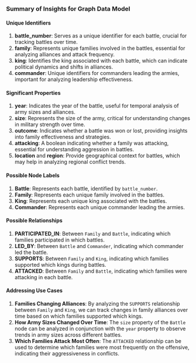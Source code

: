 ### Summary of Insights for Graph Data Model

#### Unique Identifiers
1. **battle_number**: Serves as a unique identifier for each battle, crucial for tracking battles over time.
2. **family**: Represents unique families involved in the battles, essential for analyzing alliances and attack frequency.
3. **king**: Identifies the king associated with each battle, which can indicate political dynamics and shifts in alliances.
4. **commander**: Unique identifiers for commanders leading the armies, important for analyzing leadership effectiveness.

#### Significant Properties
1. **year**: Indicates the year of the battle, useful for temporal analysis of army sizes and alliances.
2. **size**: Represents the size of the army, critical for understanding changes in military strength over time.
3. **outcome**: Indicates whether a battle was won or lost, providing insights into family effectiveness and strategies.
4. **attacking**: A boolean indicating whether a family was attacking, essential for understanding aggression in battles.
5. **location** and **region**: Provide geographical context for battles, which may help in analyzing regional conflict trends.

#### Possible Node Labels
1. **Battle**: Represents each battle, identified by `battle_number`.
2. **Family**: Represents each unique family involved in the battles.
3. **King**: Represents each unique king associated with the battles.
4. **Commander**: Represents each unique commander leading the armies.

#### Possible Relationships
1. **PARTICIPATED_IN**: Between `Family` and `Battle`, indicating which families participated in which battles.
2. **LED_BY**: Between `Battle` and `Commander`, indicating which commander led the battle.
3. **SUPPORTS**: Between `Family` and `King`, indicating which families supported which kings during battles.
4. **ATTACKED**: Between `Family` and `Battle`, indicating which families were attacking in each battle.

#### Addressing Use Cases
1. **Families Changing Alliances**: By analyzing the `SUPPORTS` relationship between `Family` and `King`, we can track changes in family alliances over time based on which families supported which kings.
2. **How Army Sizes Changed Over Time**: The `size` property of the `Battle` node can be analyzed in conjunction with the `year` property to observe trends in army sizes across different battles.
3. **Which Families Attack Most Often**: The `ATTACKED` relationship can be used to determine which families were most frequently on the offensive, indicating their aggressiveness in conflicts.
